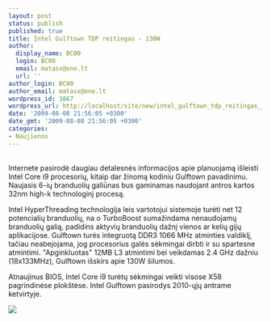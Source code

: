 ```yaml
---
layout: post
status: publish
published: true
title: Intel Gulftown TDP reitingas - 130W
author:
  display_name: BC00
  login: BC00
  email: matasx@one.lt
  url: ''
author_login: BC00
author_email: matasx@one.lt
wordpress_id: 3867
wordpress_url: http://localhost/site/new/intel_gulftown_tdp_reitingas__130w/
date: '2009-08-08 21:56:05 +0300'
date_gmt: '2009-08-08 21:56:05 +0300'
categories:
- Naujienos
---
```

<p>
<br />Internete pasirodė daugiau detalesnės informacijos apie planuojamą išleisti Intel Core i9 procesorių, kitaip dar žinomą kodiniu Gulftown pavadinimu. Naujasis 6-ių branduolių galiūnas bus gaminamas naudojant antros kartos 32nm high-k technologinį procesą. </p>
<p>Intel HyperThreading technologija leis vartotojui sistemoje turėti net 12 potencialių branduolių, na o TurboBoost sumažindama nenaudojamų branduolių galią, padidins aktyvių branduolių dažnį vienos ar kelių gijų aplikacijose. Gulftown turės integruotą DDR3 1066 MHz atminties valdiklį, tačiau neabejojama, jog procesorius galės sėkmingai dirbti ir su spartesne atmintimi. "Apginkluotas" 12MB L3 atmintimi bei veikdamas 2.4 GHz dažniu (18x133MHz), Gulftown išskirs apie 130W šilumos. </p>
<p>Atnaujinus BIOS, Intel Core i9 turėtų sėkmingai veikti visose X58 pagrindinėse plokštėse. Intel  Gulftown pasirodys 2010-ųjų antrame ketvirtyje.</p>
<p><img src="http://www.guru3d.com/imageview.php?image=19707" /></p>
